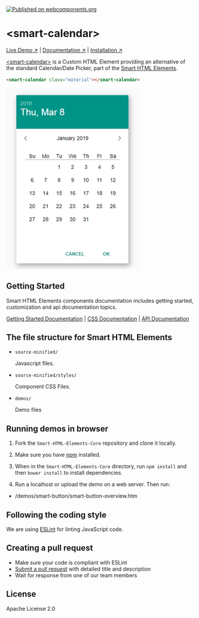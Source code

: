 [![Published on webcomponents.org](https://img.shields.io/badge/webcomponents.org-published-blue.svg)](https://www.webcomponents.org/element/htmlelements/smart-calendar)

# &lt;smart-calendar&gt;

[Live Demo ↗](https://htmlelements.com/demos/calendar/)
|
[Documentation ↗](https://www.htmlelements.com/docs/)
|
[Installation ↗](https://www.npmjs.com/package/@smarthtmlelements/smarthtmlelements-core)

[&lt;smart-calendar&gt;](https://htmlelements.com/demos/calendar/) is a Custom HTML Element providing an alternative of the standard Calendar/Date Picker, part of the [Smart HTML Elements](https://htmlelements.com/).

<!--
```
<custom-element-demo>
  <template>
    <script src="../webcomponentsjs/webcomponents-lite.js"></script>
    <script src="../smart-core/source-minified/native-shim.js"></script>
    <script src="../smart-core/source-minified/smart.element-polyfills.js"></script>
    <script src="../smart-core/source-minified/smart.element.js"></script>
    <script src="../smart-core/source-minified/smart.button.js"></script>
    <script src="../smart-core/source-minified/smart.scrollbar.js"></script>
    <script src="../smart-core/source-minified/smart.listbox.js"></script>
    <script src="../smart-core/source-minified/smart.dropdownlist.js"></script>
    <script src="../smart-core/source-minified/smart.tooltip.js"></script>
    <script src="../smart-core/source-minified/smart.calendar.js"></script>
    <link rel="stylesheet" href="../smart-core/source-minified/styles/smart.base.css" type="text/css" />
    <link rel="stylesheet" href="../smart-core/source-minified/styles/smart.material.css" type="text/css" />
     <next-code-block></next-code-block>
  </template>
</custom-element-demo>
```
-->
```html
<smart-calendar class="material"></smart-calendar>
```

[<img src="https://raw.githubusercontent.com/htmlelements/smart-calendar/master/smart-calendar.gif" alt="Screenshot of smart-calendar, using the Material theme">](https://htmlelements.com/demos/calendar)

## Getting Started

Smart HTML Elements components documentation includes getting started, customization and api documentation topics.

[Getting Started Documentation](https://www.htmlelements.com/docs/calendar/)
|
[CSS Documentation](https://www.htmlelements.com/docs/calendar-css/)
|
[API Documentation](https://www.htmlelements.com/docs/calendar-api/)


## The file structure for Smart HTML Elements

- `source-minified/`

  Javascript files.

- `source-minified/styles/`

  Component CSS Files.

- `demos/`

  Demo files

## Running demos in browser

1. Fork the `Smart-HTML-Elements-Core` repository and clone it locally.

1. Make sure you have [npm](https://www.npmjs.com/) installed.

1. When in the `Smart-HTML-Elements-Core` directory, run `npm install` and then `bower install` to install dependencies.

1. Run a localhost or upload the demo on a web server. Then run:

  - /demos/smart-button/smart-button-overview.htm


## Following the coding style

We are using [ESLint](http://eslint.org/) for linting JavaScript code. 

## Creating a pull request

  - Make sure your code is compliant with ESLint
  - [Submit a pull request](https://www.digitalocean.com/community/tutorials/how-to-create-a-pull-request-on-github) with detailed title and description
  - Wait for response from one of our team members


## License

Apache License 2.0
